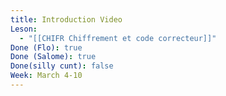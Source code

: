 ```yaml
---
title: Introduction Video
Leson:
  - "[[CHIFR Chiffrement et code correcteur]]"
Done (Flo): true
Done (Salome): true
Done(silly cunt): false
Week: March 4-10
---
```

